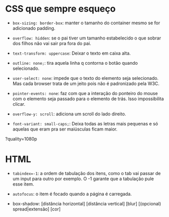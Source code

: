 # CSS que sempre esqueço
- `box-sizing: border-box`: manter o tamanho do container mesmo se for adicionado padding.
- `overflow: hidden`: se o pai tiver um tamanho estabelecido o que sobrar dos filhos não vai sair pra fora do pai.
- `text-transform: uppercase`: Deixar o texto em caixa alta.

- `outline: none;`: tira aquela linha q contorna o botão quando selecionado.

- `user-select: none`: impede que o texto do elemento seja selecionado. Mas cada browser trata de um jeito pois não é padronizado pela W3C.

- `pointer-events: none`: faz com que a interação do ponteiro do mouse com o elemento seja passado para o elemento de trás. Isso impossibilita clicar.

- `overflow-y: scroll`: adiciona um scroll do lado direito.

- `font-variant: small-caps;`: Deixa todas as letras mais pequenas e só aquelas que eram pra ser maiúsculas ficam maior.

?quality=1080p

# HTML
- `tabindex=-1`: a ordem de tabulação dos itens, como o tab vai passar de um input para outro por exemplo. O -1 garante que a tabulação pule esse item.
- `autofocus`: o item é focado quando a página é carregada.


- box-shadow: [distância horizontal] [distância vertical] [blur] [(opcional) spread|extensão] [cor]